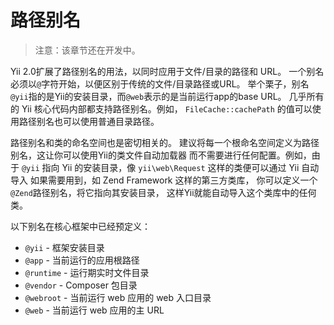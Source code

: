 路径别名
============

> 注意：该章节还在开发中。

Yii 2.0扩展了路径别名的用法，以同时应用于文件/目录的路径和 URL。
一个别名必须以`@`字符开始，以便区别于传统的文件/目录路径或URL。
举个栗子，别名`@yii`指的是Yii的安装目录，而`@web`表示的是当前运行app的base URL。
几乎所有的 Yii 核心代码内部都支持路径别名。例如，
`FileCache::cachePath` 的值可以使用路径别名也可以使用普通目录路径。

路径别名和类的命名空间也是密切相关的。
建议将每一个根命名空间定义为路径别名，这让你可以使用Yii的类文件自动加载器
而不需要进行任何配置。例如，由于 `@yii` 指向 Yii 的安装目录，像 `yii\web\Request` 这样的类便可以通过 Yii 自动导入
如果需要用到，如 Zend Framework 这样的第三方类库，
你可以定义一个`@Zend`路径别名，将它指向其安装目录，
这样Yii就能自动导入这个类库中的任何类。

以下别名在核心框架中已经预定义：

- `@yii` - 框架安装目录
- `@app` - 当前运行的应用根路径
- `@runtime` - 运行期实时文件目录
- `@vendor` - Composer 包目录
- `@webroot` - 当前运行 web 应用的 web 入口目录
- `@web` - 当前运行 web 应用的主 URL

